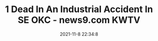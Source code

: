 ---
"title": "1 Dead In An Industrial Accident In SE OKC - news9.com KWTV"
"date": "2021-11-8 22:34:8"
"feed_name": "GOOGLENEWSCONSTRUCTION"
"feed_website": "https://news.google.com/search?q=construction%2Bincident&hl=en-US&gl=US&ceid=US:en"
"feed_rss": "https://news.google.com/rss/search?q=construction%2Bincident&hl=en-US&gl=US&ceid=US:en"
"link": "https://www.news9.com/story/6189a5ae1b9c670bf08e9a9e/1-dead-in-an-industrial-accident-in-se-okc"
"source": "{'href': 'https://www.news9.com', 'title': 'news9.com KWTV'}"
"file": "_posts/2021-1-1-7cf2a87974f2d9510946ae2905fd0930a772620a.md"
"accident": "1"
"drilling": "1"
"dead": "1"
"injured": "0"
"arrested": "0"
"place": "okc"
"where": "industrial site"
"causes": "unknown"
"place_uri": "http://en.wikipedia.org/wiki/Oklahoma_City"
---